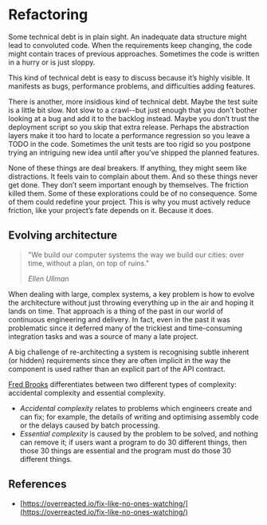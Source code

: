 # Refactoring

Some technical debt is in plain sight. An inadequate data structure might lead to convoluted code. When the requirements keep changing, the code might contain traces of previous approaches. Sometimes the code is written in a hurry or is just sloppy.

This kind of technical debt is easy to discuss because it’s highly visible. It manifests as bugs, performance problems, and difficulties adding features.

There is another, more insidious kind of technical debt. Maybe the test suite is a little bit slow. Not slow to a crawl--but just enough that you don’t bother looking at a bug and add it to the backlog instead. Maybe you don’t trust the deployment script so you skip that extra release. Perhaps the abstraction layers make it too hard to locate a performance regression so you leave a TODO in the code. Sometimes the unit tests are too rigid so you postpone trying an intriguing new idea until after you’ve shipped the planned features.

None of these things are deal breakers. If anything, they might seem like distractions. It feels vain to complain about them. And so these things never get done. They don’t seem important enough by themselves. The friction killed them. Some of these explorations could be of no consequence. Some of them could redefine your project. This is why you must actively reduce friction, like your project’s fate depends on it. Because it does.

## Evolving architecture

> "We build our computer systems the way we build our cities: over time, without a plan, on top of ruins." 
>
> _Ellen Ullman_

When dealing with large, complex systems, a key problem is how to evolve the architecture without just throwing everything up in the air and hoping it lands on time. That approach is a thing of the past in our world of continuous engineering and delivery. In fact, even in the past it was problematic since it deferred many of the trickiest and time-consuming integration tasks and was a source of many a late project.

A big challenge of re-architecting a system is recognising subtle inherent \(or hidden\) requirements since they are often implicit in the way the component is used rather than an explicit part of the API contract.

[Fred Brooks](https://en.wikipedia.org/wiki/Fred_Brooks) differentiates between two different types of complexity: accidental complexity and essential complexity.

* _Accidental complexity_ relates to problems which engineers create and can fix; for example, the details of writing and optimising assembly code or the delays caused by batch processing. 
* _Essential complexity_ is caused by the problem to be solved, and nothing can remove it; if users want a program to do 30 different things, then those 30 things are essential and the program must do those 30 different things.

## References

* [https://overreacted.io/fix-like-no-ones-watching/](https://overreacted.io/fix-like-no-ones-watching/)

